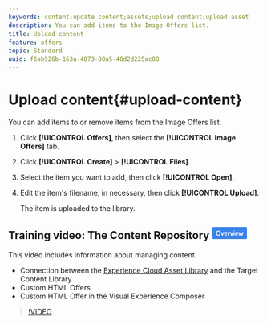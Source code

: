 ```yaml
---
keywords: content;update content;assets;upload content;upload asset
description: You can add items to the Image Offers list.
title: Upload content
feature: offers
topic: Standard
uuid: f6ab926b-163a-4873-80a5-48d2d225ac88
---
```


# Upload content{#upload-content}

You can add items to or remove items from the Image Offers list.

1. Click **[!UICONTROL Offers]**, then select the **[!UICONTROL Image Offers]** tab.
1. Click **[!UICONTROL Create]** > **[!UICONTROL Files]**.
1. Select the item you want to add, then click **[!UICONTROL Open]**.
1. Edit the item's filename, in necessary, then click **[!UICONTROL Upload]**.

   The item is uploaded to the library. 

## Training video: The Content Repository ![Overview badge](/help/assets/overview.png)

This video includes information about managing content. 

* Connection between the [Experience Cloud Asset Library](https://experienceleague.adobe.com/docs/core-services/interface/assets/creative-cloud.html) and the Target Content Library 
* Custom HTML Offers 
* Custom HTML Offer in the Visual Experience Composer 

>[!VIDEO](https://video.tv.adobe.com/v/17387)